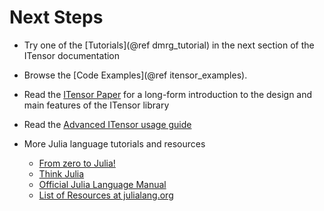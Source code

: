 # Next Steps

* Try one of the [Tutorials](@ref dmrg_tutorial) in the next section of the ITensor documentation

* Browse the [Code Examples](@ref itensor_examples).

* Read the [ITensor Paper](https://arxiv.org/abs/2007.14822) for a long-form introduction to the design and main features of the ITensor library

* Read the [Advanced ITensor usage guide](@ref)

* More Julia language tutorials and resources
    - [From zero to Julia!](https://techytok.com/from-zero-to-julia/)
    - [Think Julia](https://benlauwens.github.io/ThinkJulia.jl/latest/book.html#_preface)
    - [Official Julia Language Manual](https://docs.julialang.org/en)
    - [List of Resources at julialang.org](https://julialang.org/learning/)

